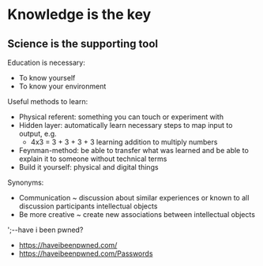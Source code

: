 # Knowledge is the key
## Science is the supporting tool
Education is necessary:
- To know yourself
- To know your environment

Useful methods to learn:
- Physical referent: something you can touch or experiment with
- Hidden layer: automatically learn necessary steps to map input to output, e.g.
    * 4x3 = 3 + 3 + 3 + 3 learning addition to multiply numbers
- Feynman-method: be able to transfer what was learned and be able to explain it to someone without technical terms
- Build it yourself: physical and digital things

Synonyms:
- Communication ~ discussion about similar experiences or known to all discussion participants intellectual objects
- Be more creative ~ create new associations between intellectual objects

';--have i been pwned?
- https://haveibeenpwned.com/
- https://haveibeenpwned.com/Passwords
